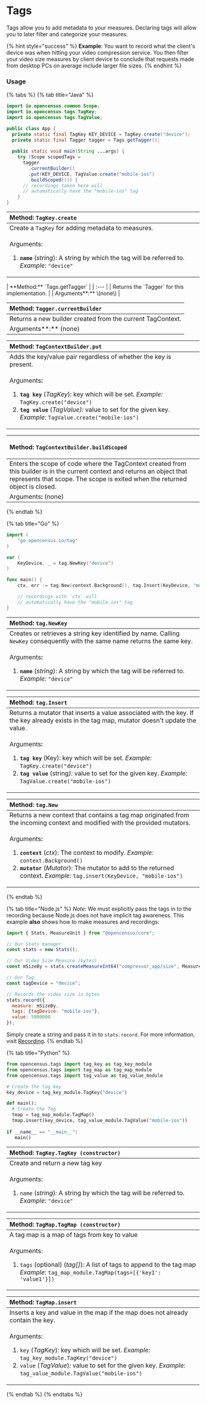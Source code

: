 # Tags

Tags allow you to add metadata to your measures. Declaring tags will allow you to later filter and categorize your measures.

{% hint style="success" %}
**Example**: You want to record what the client's device was when hitting your video compression service. You then filter your video size measures by client device to conclude that requests made from desktop PCs on average include larger file sizes. 
{% endhint %}

### **Usage**

{% tabs %}
{% tab title="Java" %}
```java
import io.opencensus.common.Scope;
import io.opencensus.tags.TagKey;
import io.opencensus.tags.TagValue;

public class App {
  private static final TagKey KEY_DEVICE = TagKey.create("device");
  private static final Tagger tagger = Tags.getTagger();
  
  public static void main(String ...args) {
    try (Scope scopedTags =
      tagger
        .currentBuilder()
        .put(KEY_DEVICE, TagValue.create("mobile-ios")
        .buildScoped())) {
      // recordings taken here will
      // automatically have the "mobile-ios" tag
    }
}

```

<table>
  <thead>
    <tr>
      <th style="text-align:left"><b>Method:</b>  <code>TagKey.create</code>
      </th>
    </tr>
  </thead>
  <tbody>
    <tr>
      <td style="text-align:left">Create a <code>TagKey</code> for adding metadata to measures.</td>
    </tr>
    <tr>
      <td style="text-align:left">
        <p>Arguments:</p>
        <ol>
          <li><b><code>name</code></b> (<em>string</em>): A string by which the tag will
            be referred to. <em>Example: </em><code>&quot;device&quot;</code>
          </li>
        </ol>
      </td>
    </tr>
  </tbody>
</table>| **Method:** `Tags.getTagger` |
| :--- |
| Returns the `Tagger` for this implementation. |
| Arguments**:** \(none\) |

|  **Method:** `Tagger.currentBuilder` |
| :--- |
| Returns a new builder created from the current TagContext. |
| Arguments**:** \(none\) |

<table>
  <thead>
    <tr>
      <th style="text-align:left"><b>Method: </b><code>TagContextBuilder.put</code>
      </th>
    </tr>
  </thead>
  <tbody>
    <tr>
      <td style="text-align:left">Adds the key/value pair regardless of whether the key is present.</td>
    </tr>
    <tr>
      <td style="text-align:left">
        <p>Arguments<b>:</b>
        </p>
        <ol>
          <li><b><code>tag key</code></b> (<em>TagKey</em>): key which will be set. <em>Example: </em><code>TagKey.create(&quot;device&quot;)</code>
          </li>
          <li><b><code>tag value</code></b> (<em>TagValue): </em>value to set for the
            given key. <em>Example:</em>  <code>TagValue.create(&quot;mobile-ios&quot;)</code>
          </li>
        </ol>
      </td>
    </tr>
  </tbody>
</table><table>
  <thead>
    <tr>
      <th style="text-align:left">
        <p></p>
        <p><b>Method:</b>  <code>TagContextBuilder.buildScoped</code>
        </p>
      </th>
    </tr>
  </thead>
  <tbody>
    <tr>
      <td style="text-align:left">Enters the scope of code where the TagContext created from this builder
        is in the current context and returns an object that represents that scope.
        The scope is exited when the returned object is closed.</td>
    </tr>
    <tr>
      <td style="text-align:left">Arguments<b>: </b>(none)</td>
    </tr>
  </tbody>
</table>
{% endtab %}

{% tab title="Go" %}
```go
import (
	"go.opencensus.io/tag"
)

var (
	KeyDevice, _ = tag.NewKey("device")
)

func main() {
	ctx, err := tag.New(context.Background(), tag.Insert(KeyDevice, "mobile-ios"))

	// recordings with `ctx` will
	// automatically have the "mobile-ios" tag
}
```

<table>
  <thead>
    <tr>
      <th style="text-align:left"><b>Method</b>: <code>tag.NewKey</code>
      </th>
    </tr>
  </thead>
  <tbody>
    <tr>
      <td style="text-align:left">Creates or retrieves a string key identified by name. Calling <code>NewKey</code> consequently
        with the same name returns the same key.</td>
    </tr>
    <tr>
      <td style="text-align:left">
        <p>Arguments<b>:</b>
        </p>
        <ol>
          <li><b><code>name</code></b> (<em>string</em>): A string by which the tag will
            be referred to. <em>Example: </em><code>&quot;device&quot;</code>
          </li>
        </ol>
      </td>
    </tr>
  </tbody>
</table><table>
  <thead>
    <tr>
      <th style="text-align:left"><b>Method: </b><code>tag.Insert</code>
      </th>
    </tr>
  </thead>
  <tbody>
    <tr>
      <td style="text-align:left">Returns a mutator that inserts a value associated with the key. If the
        key already exists in the tag map, mutator doesn't update the value.</td>
    </tr>
    <tr>
      <td style="text-align:left">
        <p>Arguments<b>:</b>
        </p>
        <ol>
          <li><b><code>tag key</code></b> (Key): key which will be set. <em>Example: </em><code>TagKey.create(&quot;device&quot;)</code>
          </li>
          <li><b><code>tag value</code></b> (string<em>): </em>value to set for the given
            key. <em>Example:</em>  <code>TagValue.create(&quot;mobile-ios&quot;)</code>
          </li>
        </ol>
      </td>
    </tr>
  </tbody>
</table><table>
  <thead>
    <tr>
      <th style="text-align:left"><b>Method: </b><code>tag.New</code>
      </th>
    </tr>
  </thead>
  <tbody>
    <tr>
      <td style="text-align:left">Returns a new context that contains a tag map originated from the incoming
        context and modified with the provided mutators.</td>
    </tr>
    <tr>
      <td style="text-align:left">
        <p>Arguments<b>:</b>
        </p>
        <ol>
          <li><b><code>context</code></b> (<em>ctx</em>): The context to modify. <em>Example:</em>  <code>context.Background()</code>
          </li>
          <li><b><code>mutator</code> </b>(<em>Mutator</em>): The mutator to add to
            the returned context. <em>Example: </em><code>tag.insert(KeyDevice, &quot;mobile-ios&quot;)</code>
          </li>
        </ol>
      </td>
    </tr>
  </tbody>
</table>
{% endtab %}

{% tab title="Node.js" %}
_Note:_ We must explicitly pass the tags in to the recording because Node.js does not have implicit tag awareness. This example **also** shows how to make measures and recordings:

```javascript
import { Stats, MeasureUnit } from "@opencensus/core";

// Our Stats manager
const stats = new Stats();

// Our Video Size Measure (bytes)
const mSizeBy = stats.createMeasureInt64("compressor_app/size", MeasureUnit.BYTE, "The size of the video in bytes");

// Our Tag
const tagDevice = "device";

// Records the video size in bytes
stats.record({
  measure: mSizeBy,
  tags: {tagDevice: "mobile-ios"},
  value: 5000000
});
```

Simply create a string and pass it in to `stats.record`. For more information, visit [Recording](recording.md).
{% endtab %}

{% tab title="Python" %}
```python
from opencensus.tags import tag_key as tag_key_module
from opencensus.tags import tag_map as tag_map_module
from opencensus.tags import tag_value as tag_value_module

# Create the tag key
key_device = tag_key_module.TagKey("device")

def main():
  # Create the Tag
  tmap = tag_map_module.TagMap()
  tmap.insert(key_device, tag_value_module.TagValue("mobile-ios"))
  
if __name__ == "__main__":
   main()
```

<table>
  <thead>
    <tr>
      <th style="text-align:left"><b>Method: </b><code>TagKey.TagKey (constructor)</code>
      </th>
    </tr>
  </thead>
  <tbody>
    <tr>
      <td style="text-align:left">Create and return a new tag key</td>
    </tr>
    <tr>
      <td style="text-align:left">
        <p>Arguments:</p>
        <ol>
          <li><code>name</code> (<em>string</em>)<em>:  </em>A string by which the tag
            will be referred to. <em>Example: </em><code>&quot;device&quot;</code>
          </li>
        </ol>
      </td>
    </tr>
  </tbody>
</table><table>
  <thead>
    <tr>
      <th style="text-align:left"><b>Method: </b><code>TagMap.TagMap (constructor)</code>
      </th>
    </tr>
  </thead>
  <tbody>
    <tr>
      <td style="text-align:left">A tag map is a map of tags from key to value</td>
    </tr>
    <tr>
      <td style="text-align:left">
        <p>Arguments:</p>
        <ol>
          <li><code>tags</code> (optional) (<em>tag[]</em>)<em>:  </em>A list of tags
            to append to the tag map <em>Example: </em><code>tag_map_module.TagMap(tags=[{&apos;key1&apos;: &apos;value1&apos;}])</code>
          </li>
        </ol>
      </td>
    </tr>
  </tbody>
</table><table>
  <thead>
    <tr>
      <th style="text-align:left"><b>Method: </b><code>TagMap.insert</code>
      </th>
    </tr>
  </thead>
  <tbody>
    <tr>
      <td style="text-align:left">Inserts a key and value in the map if the map does not already contain
        the key.</td>
    </tr>
    <tr>
      <td style="text-align:left">
        <p>Arguments:</p>
        <ol>
          <li><code>key</code> (<em>TagKey</em>)<em>:  </em>key which will be set. <em>Example: </em><code>tag_key_module.TagKey(&quot;device&quot;)</code>
          </li>
          <li><code>value</code> (<em>TagValue</em>)<em>:  </em>value to set for the
            given key. <em>Example: </em><code>tag_value_module.TagValue(&quot;mobile-ios&quot;)</code>
          </li>
        </ol>
      </td>
    </tr>
  </tbody>
</table>
{% endtab %}
{% endtabs %}



